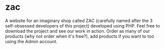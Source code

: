 # zac
A website for an imaginary shop called ZAC (carefully named after the 3 self-obsessed developers of this project) developed using PHP. Feel free to download the project and see our work in action. Order as many of our products (why not order when it's free?), add products if you want to too using the Admin account.
